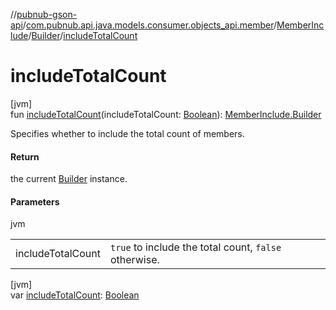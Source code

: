 //[pubnub-gson-api](../../../../index.md)/[com.pubnub.api.java.models.consumer.objects_api.member](../../index.md)/[MemberInclude](../index.md)/[Builder](index.md)/[includeTotalCount](include-total-count.md)

# includeTotalCount

[jvm]\
fun [includeTotalCount](include-total-count.md)(includeTotalCount: [Boolean](https://kotlinlang.org/api/core/kotlin-stdlib/kotlin/-boolean/index.html)): [MemberInclude.Builder](index.md)

Specifies whether to include the total count of members.

#### Return

the current [Builder](index.md) instance.

#### Parameters

jvm

| | |
|---|---|
| includeTotalCount | `true` to include the total count, `false` otherwise. |

[jvm]\
var [includeTotalCount](include-total-count.md): [Boolean](https://kotlinlang.org/api/core/kotlin-stdlib/kotlin/-boolean/index.html)

